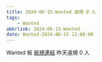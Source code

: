 ```yaml
---
title: 2024-06-15-Wanted 違規 0 人
tags:
    - Wanted
abbrlink: 2024-06-15-Wanted
date: Wanted-2024-06-15 12:00:00
---
```

Wanted 板 [板規連結](https://www.ptt.cc/bbs/Wanted/M.1608829773.A.D3B.html)
昨天違規 0 人
